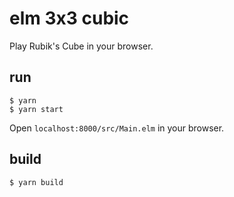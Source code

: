 # elm 3x3 cubic

Play Rubik's Cube in your browser.

## run

```
$ yarn
$ yarn start
```

Open `localhost:8000/src/Main.elm` in your browser.

## build

```
$ yarn build
```
